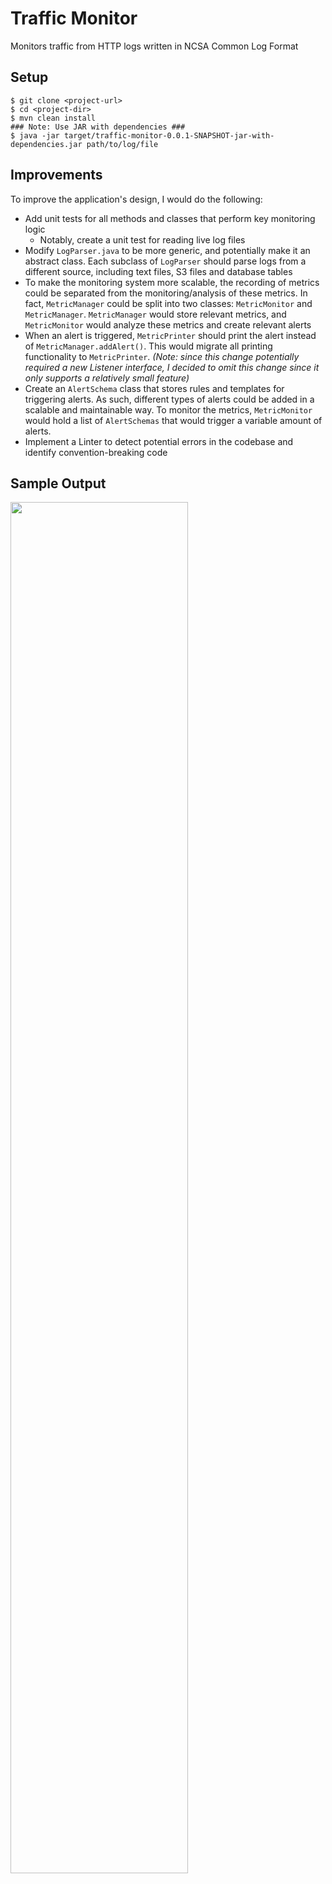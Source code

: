 # Traffic Monitor

Monitors traffic from HTTP logs written in NCSA Common Log Format

## Setup
```
$ git clone <project-url>
$ cd <project-dir>
$ mvn clean install
### Note: Use JAR with dependencies ###
$ java -jar target/traffic-monitor-0.0.1-SNAPSHOT-jar-with-dependencies.jar path/to/log/file
```

## Improvements
To improve the application's design, I would do the following:
- Add unit tests for all methods and classes that perform key monitoring logic
  - Notably, create a unit test for reading live log files
- Modify `LogParser.java` to be more generic, and potentially make it an abstract class. Each subclass of `LogParser` should parse logs from a different source, including text files, S3 files and database tables
- To make the monitoring system more scalable, the recording of metrics could be separated from the monitoring/analysis of these metrics. In fact, `MetricManager` could be split into two classes: `MetricMonitor` and `MetricManager`. `MetricManager` would store relevant metrics, and `MetricMonitor` would analyze these metrics and create relevant alerts
- When an alert is triggered, `MetricPrinter` should print the alert instead of `MetricManager.addAlert()`. This would migrate all printing functionality to `MetricPrinter`. *(Note: since this change potentially required a new Listener interface, I decided to omit this change since it only supports a relatively small feature)*
- Create an `AlertSchema` class that stores rules and templates for triggering alerts. As such, different types of alerts could be added in a scalable and maintainable way. To monitor the metrics, `MetricMonitor` would hold a list of `AlertSchemas` that would trigger a variable amount of alerts.  
- Implement a Linter to detect potential errors in the codebase and identify convention-breaking code

## Sample Output
<img src="https://user-images.githubusercontent.com/10332234/28776657-6ae09d66-75ac-11e7-900c-ae3d920308c9.png" width="75%" height="75%">

